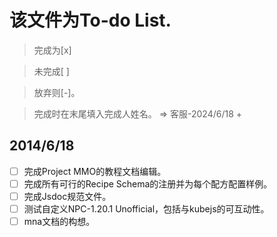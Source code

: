 # 该文件为To-do List.
> 完成为[x]

> 未完成[ ]

> 放弃则[-]。

> 完成时在末尾填入完成人姓名。 => 客服-2024/6/18 + 

## 2014/6/18
- [ ] 完成Project MMO的教程文档编辑。
- [ ] 完成所有可行的Recipe Schema的注册并为每个配方配置样例。
- [ ] 完成Jsdoc规范文件。
- [ ] 测试自定义NPC-1.20.1 Unofficial，包括与kubejs的可互动性。
- [ ] mna文档的构想。